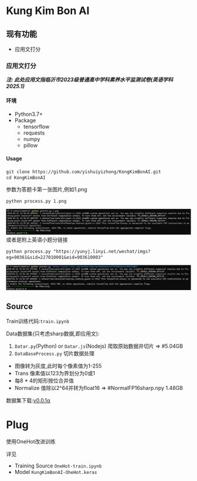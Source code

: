 # Kung Kim Bon AI
## 现有功能
+ 应用文打分

### 应用文打分
***注: 此处应用文指临沂市2023级普通高中学科素养水平监测试卷(英语学科2025.1)***
#### 环境
+ Python3.7+
+ Package
  + tensorflow
  + requests
  + numpy
  + pillow 
#### Usage
```shell
git clone https://github.com/yishuiyizhong/KongKimBonAI.git
cd KongKimBonAI
```
参数为答题卡第一张图片,例如1.png
```shell
python process.py 1.png
```
![P1](./asse/2.png)
或者是附上英语小题分链接
```shell
python process.py "https://yunyj.linyi.net/wechat/imgs?eg=90361&sid=227010001&eid=903610003"
```
![P1](./asse/1.png)

## Source
Train训练代码:`train.ipynb`

Data数据集(只考虑sharp数据,即应用文):

  1. `Datar.py`(Python) or `Datar.js`(Nodejs) 爬取原始数据并切片 => #5.04GB
  2. `DataBaseProcess.py` 切片数据处理
  
  + 图像转为灰度,此时每个像素值为1-255
  + Trans 像素值以123为界划分为0或1
  + 每8 * 4的矩形按位合并值
  + Normalize 值除以2^64并转为float16 => #NormalFP16sharp.npy 1.48GB

  数据集下载:[v0.0.1α](https://github.com/yishuiyizhong/KongKimBonAI/releases/tag/v0.0.1-alpha)

# Plug
使用OneHot改进训练

详见
+ Training Source `OneHot-train.ipynb`
+ Model `KungKimBonAI-OheHot.keras`